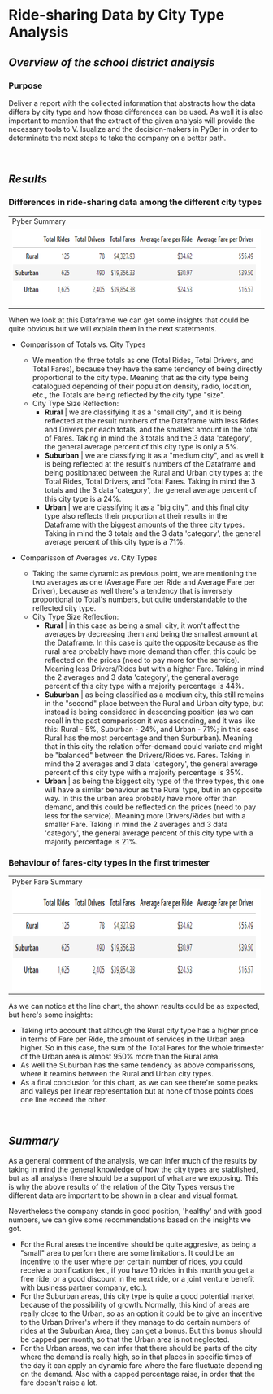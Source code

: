 # Ride-sharing Data by City Type Analysis

## ***Overview of the school district analysis***

### **Purpose**
<!--Explain the purpose of the new analysis..-->
<!--The purpose of the new analysis is well defined. (3 pt)-->

Deliver a report with the collected information that abstracts how the data differs by city type and how those differences can be used. As well it is also important to mention that the extract of the given analysis will provide the necessary tools to V. Isualize and the decision-makers in PyBer in order to determinate the next steps to take the company on a better path.

<br />

## ***Results***
<!--Using images from the summary DataFrame and multiple-line chart, describe the differences in ride-sharing data among the different city types..-->
<!--There is a description of the differences in ride-sharing data among the different city types. Ride-sharing data include the total rides, total drivers, total fares, average fare per ride and driver, and total fare by city type. (7 pt)-->

### **Differences in ride-sharing data among the different city types**

<table>
    <tr>
        <td>Pyber Summary</td>
    </tr>
    <tr>
        <td><img src="Resources/Pyber_summary.png" width=650 height=150></td>
    </tr>
</table>

When we look at this Dataframe we can get some insights that could be quite obvious but we will explain them in the next statetments.

- Comparisson of Totals vs. City Types
  - We mention the three totals as one (Total Rides, Total Drivers, and Total Fares), because they have the same tendency of being directly proportional to the city type. Meaning that as the city type being catalogued depending of their population density, radio, location, etc., the Totals are being reflected by the city type "size".
  - City Type Size Reflection:
    - **Rural** | we are classifying it as a "small city", and it is being reflected at the result numbers of the Dataframe with less Rides and Drivers per each totals, and the smallest amount in the total of Fares. Taking in mind the 3 totals and the 3 data 'category', the general average percent of this city type is only a 5%.
    - **Suburban** | we are classifying it as a "medium city", and as well it is being reflected at the result's numbers of the Dataframe and being positionated between the Rural and Urban city types at the Total Rides, Total Drivers, and Total Fares. Taking in mind the 3 totals and the 3 data 'category', the general average percent of this city type is a 24%.
    - **Urban** | we are classifying it as a "big city", and this final city type also reflects their proportion at their results in the Dataframe with the biggest amounts of the three city types. Taking in mind the 3 totals and the 3 data 'category', the general average percent of this city type is a 71%.

- Comparisson of Averages vs. City Types
  - Taking the same dynamic as previous point, we are mentioning the two averages as one (Average Fare per Ride and Average Fare per Driver), because as well there's a tendency that is inversely proportional to Total's numbers, but quite understandable to the reflected city type.
  - City Type Size Reflection:
    - **Rural** | in this case as being a small city, it won't affect the averages by decreasing them and being the smallest amount at the Dataframe. In this case is quite the opposite because as the rural area probably have more demand than offer, this could be reflected on the prices (need to pay more for the service). Meaning less Drivers/Rides but with a higher Fare. Taking in mind the 2 averages and 3 data 'category', the general average percent of this city type with a majority percentage is 44%.
    - **Suburban** | as being classified as a medium city, this still remains in the "second" place between the Rural and Urban city type, but instead is being considered in descending position (as we can recall in the past comparisson it was ascending, and it was like this: Rural - 5%, Suburban - 24%, and Urban - 71%; in this case Rural has the most percentage and then Surburban). Meaning that in this city the relation offer-demand could variate and might be "balanced" between the Drivers/Rides vs. Fares. Taking in mind the 2 averages and 3 data 'category', the general average percent of this city type with a majority percentage is 35%.
    - **Urban** | as being the biggest city type of the three types, this one will have a similar behaviour as the Rural type, but in an opposite way. In this the urban area probably have more offer than demand, and this could be reflected on the prices (need to pay less for the service). Meaning more Drivers/Rides but with a smaller Fare. Taking in mind the 2 averages and 3 data 'category', the general average percent of this city type with a majority percentage is 21%.

### **Behaviour of fares-city types in the first trimester**

<table>
    <tr>
        <td>Pyber Fare Summary</td>
    </tr>
    <tr>
        <td><img src="Resources/Pyber_summary.png" width=850 height=200></td>
    </tr>
</table>

As we can notice at the line chart, the shown results could be as expected, but here's some insights:
- Taking into account that although the Rural city type has a higher price in terms of Fare per Ride, the amount of services in the Urban area higher. So in this case, the sum of the Total Fares for the whole trimester of the Urban area is almost 950% more than the Rural area.
- As well the Suburban has the same tendency as above comparissons, where it reamins between the Rural and Urban city types.
- As a final conclusion for this chart, as we can see there're some peaks and valleys per linear representation but at none of those points does one line exceed the other.

<br />

## ***Summary***
<!--Based on the results, provide three business recommendations to the CEO for addressing any disparities among the city types.-->
<!--There is a statement summarizing three business recommendations to the CEO for addressing any disparities among the city types. (4 pt)-->

As a general comment of the analysis, we can infer much of the results by taking in mind the general knowledge of how the city types are stablished, but as all analysis there should be a support of what are we exposing. This is why the above results of the relation of the City Types versus the different data are important to be shown in a clear and visual format.

Nevertheless the company stands in good position, 'healthy' and with good numbers, we can give some recommendations based on the insights we got.
- For the Rural areas the incentive should be quite aggresive, as being a "small" area to perfom there are some limitations. It could be an incentive to the user where per certain number of rides, you could receive a bonification (ex., if you have 10 rides in this month you get a free ride, or a good discount in the next ride, or a joint venture benefit with business partner company, etc.).
- For the Suburban areas, this city type is quite a good potential market because of the possibility of growth. Normally, this kind of areas are really close to the Urban, so as an option it could be to give an incentive to the Urban Driver's where if they manage to do certain numbers of rides at the Suburban Area, they can get a bonus. But this bonus should be capped per month, so that the Urban area is not neglected.
- For the Urban areas, we can infer that there should be parts of the city where the demand is really high, so in that places in specific times of the day it can apply an dynamic fare where the fare fluctuate depending on the demand. Also with a capped percentage raise, in order that the fare doesn't raise a lot.